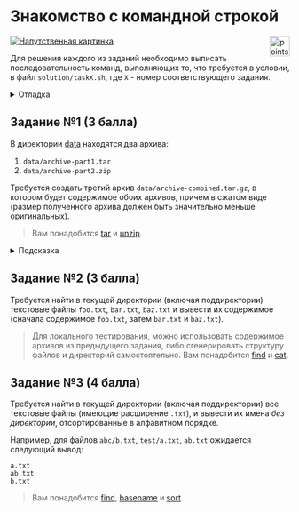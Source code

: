  
# Знакомство с командной строкой

<img alt="points bar" align="right" height="36" src="../../blob/badges/.github/badges/points-bar.svg" />

[![Напутственная картинка](https://imgs.xkcd.com/comics/tar_2x.png)](https://xkcd.com/1168)

Для решения каждого из заданий необходимо выписать последовательность команд,
выполняющих то, что требуется в условии, в файл `solution/taskX.sh`,
где `X` - номер соответствующего задания.

<details>
  <summary>Отладка</summary>

Для локальной отладки можно запустить ваше решение с помощью следующей команды:
```console
$ bash -xe solution/taskX.sh
```
Параметры `-xe` (`-x` и `-e`) включают логирование выполненных команд и
завершение исполнения при первой ошибке, что бывает очень полезно при отладке скриптов.
Более подробное описание этих и других опций утилиты `bash` можно получить с помощью
```console
$ bash -c "help set"
```
</details>

## Задание №1 (3 балла)

В директории [data](/data) находятся два архива:

1. `data/archive-part1.tar`
1. `data/archive-part2.zip`

Требуется создать третий архив `data/archive-combined.tar.gz`, в котором будет содержимое
обоих архивов, причем в сжатом виде (размер полученного архива должен быть значительно меньше оригинальных).

> Вам понадобится [tar](https://linux.die.net/man/1/tar) и [unzip](https://linux.die.net/man/1/unzip).
<details>
  <summary>Подсказка</summary>

  Можно разархивировать оба архива во временную директорию
  (полученную, например, с помощью [`mktemp -d`](https://www.mktemp.org/docs/mktemp.man/#EXAMPLES)),
  а затем заархивировать содержимое этой директории в итоговый архив.
</details>

## Задание №2 (3 балла)

Требуется найти в текущей директории (включая поддиректории) текстовые файлы `foo.txt`, `bar.txt`, `baz.txt`
и вывести их содержимое (сначала содержимое `foo.txt`, затем `bar.txt` и `baz.txt`).

> Для локального тестирования, можно использовать содержимое архивов из предыдущего задания,
> либо сгенерировать структуру файлов и директорий самостоятельно.
> Вам понадобится [find](https://linux.die.net/man/1/find) и [cat](https://linux.die.net/man/1/cat).
## Задание №3 (4 балла)

Требуется найти в текущей директории (включая поддиректории) все текстовые файлы (имеющие расширение `.txt`),
и вывести их имена *без директории*, отсортированные в алфавитном порядке.

Например, для файлов `abc/b.txt`, `test/a.txt`, `ab.txt` ожидается следующий вывод:
```
a.txt
ab.txt
b.txt
```

> Вам понадобится [find](https://linux.die.net/man/1/find), [basename](https://linux.die.net/man/1/basename)
> и [sort](https://linux.die.net/man/1/sort).
